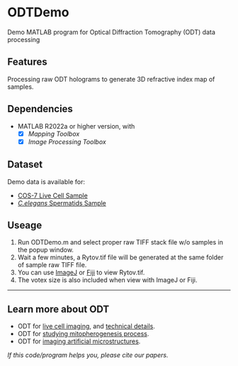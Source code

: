 # ODTDemo

Demo MATLAB program for Optical Diffraction Tomography (ODT) data processing

## Features

Processing raw ODT holograms to generate 3D refractive index map of samples.

## Dependencies

- MATLAB R2022a or higher version, with
  - [x] *Mapping Toolbox*
  - [x] *Image Processing Toolbox*

## Dataset

Demo data is available for:

- [COS-7 Live Cell Sample][demodate_Cos7_LiveCell]
- [*C.elegans* Spermatids Sample][demodate_CelegansSpermatids]

## Useage

1. Run ODTDemo.m and select proper raw TIFF stack file w/o samples in the popup window.
2. Wait a few minutes, a Rytov.tif file will be generated at the same folder of sample raw TIFF file.
3. You can use [ImageJ][imagej] or [Fiji][fiji] to view Rytov.tif.
4. The votex size is also included when view with ImageJ or Fiji.

---------

## Learn more about ODT

- ODT for [live cell imaging][sr-fact], and [technical details][sr-fact-sup].
- ODT for [studying mitopherogenesis process][spermatids-paper].
- ODT for [imaging artificial microstructures][jlt-paper].

*If this code/program helps you, please cite our papers.*

[demodate_CelegansSpermatids]: https://drive.google.com/file/d/1cDtvC-lBBGq7cVr0NRfC0znxAmkCDrna/view?usp=sharing
[demodate_Cos7_LiveCell]: https://drive.google.com/file/d/1i1_jOE4T3X6maEetQlatJ4QM_jDGpZHf/view?usp=sharing
[imagej]: https://imagej.net
[fiji]: https://fiji.sc
[sr-fact]: https://doi.org/10.1038/s41377-020-0249-4
[sr-fact-sup]: https://static-content.springer.com/esm/art%3A10.1038%2Fs41377-020-0249-4/MediaObjects/41377_2020_249_MOESM1_ESM.pdf
[jlt-paper]: https://opg.optica.org/jlt/abstract.cfm?URI=jlt-40-8-2474
[spermatids-paper]: https://doi.org/10.1038/s41556-023-01264-z
